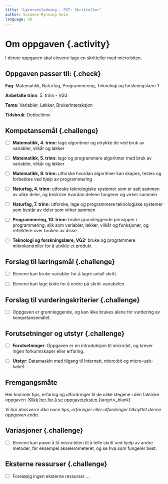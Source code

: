 ```yaml
---
title: "Lærerveiledning - PXT: Skritteller"
author: Susanne Rynning Seip
language: nb
---
```


# Om oppgaven {.activity}

I denne oppgaven skal elevene lage en skritteller med micro:biten.

## Oppgaven passer til: {.check}

 __Fag__: Matematikk, Naturfag, Programmering, Teknologi og forskningslære 1

__Anbefalte trinn__: 5. trinn - VG3

__Tema__: Variabler, Løkker, Brukerinteraksjon

__Tidsbruk__: Dobbeltime

## Kompetansemål {.challenge}

- [ ] __Matematikk, 4. trinn:__ lage algoritmer og utrykke de ved bruk av variabler, vilkår og løkker

- [ ] __Matematikk, 5. trinn:__ lage og programmere algoritmer med bruk av variabler, vilkår og løkker

- [ ] __Matematikk, 8. trinn:__ utforske hvordan algoritmer kan skapes, testes og forbedres ved hjelp av programmering

- [ ] __Naturfag, 4. trinn:__ utforske teknologiske systemer som er satt sammen av ulike deler, og beskrive hvordan delene fungerer og virker sammen

- [ ] __Naturfag, 7. trinn:__ utforske, lage og programmere teknologiske systemer som består av deler som virker sammen

- [ ] __Programmering, 10. trinn:__ bruke grunnleggende prinsipper i programmering, slik som variabler, løkker, vilkår og funksjoner, og reflektere over bruken av disse

- [ ] __Teknologi og forskningslære, VG2:__ bruke og programmere mikrokontroller for å utvikle et produkt

## Forslag til læringsmål {.challenge}

- [ ] Elevene kan bruke variabler for å lagre antall skritt.

- [ ] Elevene kan lage kode for å endre på skritt-variabelen.

## Forslag til vurderingskriterier {.challenge}

- [ ] Oppgaven er grunnleggende, og kan ikke brukes alene for vurdering av kompetansemålet.

## Forutsetninger og utstyr {.challenge}

- [ ] __Forutsetninger__: Oppgaven er en introduksjon til micro:bit, og krever ingen forkunnskaper eller erfaring.

- [ ] __Utstyr__: Datamaskin med tilgang til Internett, micro:bit og micro-usb-kabel.

## Fremgangsmåte

Her kommer tips, erfaring og utfordringer til de ulike stegene i den faktiske
oppgaven. [Klikk her for å se
oppgaveteksten.](../pxt_skritteller/skritteller.html){target=_blank}

_Vi har dessverre ikke noen tips, erfaringer eller utfordringer tilknyttet denne
oppgaven enda._

## Variasjoner {.challenge}

- [ ]  Elevene kan prøve å få micro:biten til å telle skritt ved hjelp av andre metoder, for eksempel akselerometeret, og se hva som fungerer best.

## Eksterne ressurser {.challenge}

- [ ] Foreløpig ingen eksterne ressurser ...
